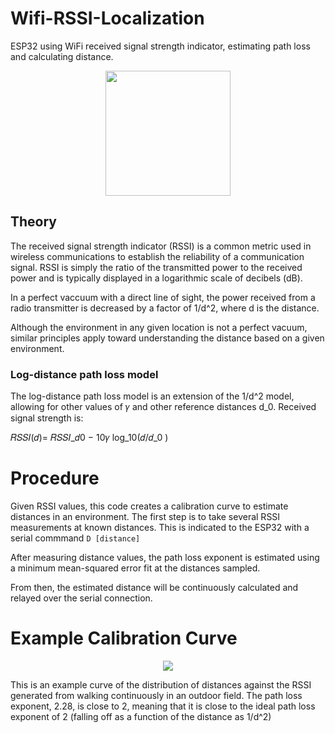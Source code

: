 

# Wifi-RSSI-Localization
 ESP32 using WiFi received signal strength indicator, estimating path loss and calculating distance.
<p align="center">
 <img src="https://github.com/bradleeharr/WifiLocalization/assets/56418392/8cb5f33a-9a25-401a-9928-c0c1f65e7816" style="height:200px;">
</p>

## Theory
The received signal strength indicator (RSSI) is a common metric used in wireless communications to establish the reliability of a communication signal. RSSI is simply the ratio of the transmitted power to the received power and is typically displayed in a logarithmic scale of decibels (dB). 

In a perfect vaccuum with a direct line of sight, the power received from a radio transmitter is decreased by a factor of 1/d^2, where d is the distance.


Although the environment in any given location is not a perfect vacuum, similar principles apply toward understanding the distance based on a given environment.

### Log-distance path loss model
The log-distance path loss model is an extension of the 1/d^2 model, allowing for other values of 𝛾 and other reference distances d_0.
Received signal strength is:

𝑅𝑆𝑆𝐼(𝑑)= 𝑅𝑆𝑆𝐼_𝑑0  − 10𝛾 log_10⁡(𝑑/𝑑_0 )



# Procedure
Given RSSI values, this code creates a calibration curve to estimate distances in an environment.
The first step is to take several RSSI measurements at known distances. This is indicated to the ESP32 with a serial commmand `D [distance]`

After measuring distance values, the path loss exponent is estimated using a minimum mean-squared error fit at the distances sampled.

From then, the estimated distance will be continuously calculated and relayed over the serial connection.



# Example Calibration Curve

<p align="center"><img src="https://github.com/bradleeharr/Wifi-RSSI-Localization/assets/56418392/1f3f3bc3-36aa-49be-9e50-a50c54f34a5f"> </p>
This is an example curve of the distribution of distances against the RSSI generated from walking continuously in an outdoor field. The path loss exponent, 2.28, is close to 2, meaning that it is close to the ideal path loss exponent of 2 (falling off as a function of the distance as 1/d^2)


